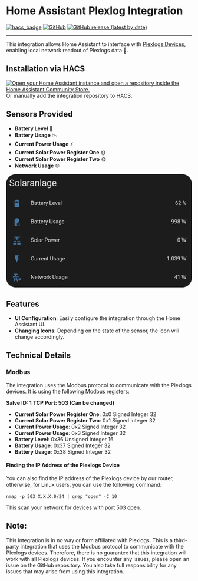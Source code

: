 #  Home Assistant Plexlog Integration

[![hacs_badge](https://img.shields.io/badge/hacs-Default-41BDF5.svg)](https://hacs.xyz)
[![GitHub](https://img.shields.io/github/license/larszi/home-assistant-plexlog?color=green)](https://github.com/larszi/home-assistant-plexlog/blob/main/LICENSE)
[![GitHub release (latest by date)](https://img.shields.io/github/v/release/larszi/home-assistant-plexlog?color=green)](https://github.com/larszi/home-assistant-plexlog/releases/latest)

---
This integration allows Home Assistant to interface with [Plexlogs Devices](https://plexlog.de/), enabling local network readout of Plexlogs data 🎉. 

## Installation via HACS

[![Open your Home Assistant instance and open a repository inside the Home Assistant Community Store.](https://my.home-assistant.io/badges/hacs_repository.svg)](https://my.home-assistant.io/redirect/hacs_repository/?owner=larszi&repository=home-assistant-plexlog&category=integration)
Or manually add the integration repository to HACS.


## Sensors Provided
- **Battery Level** 🔋
- **Battery Usage** 📉
- **Current Power Usage** ⚡
- **Current Solar Power Register One** 🌞
- **Current Solar Power Register Two** 🌞
- **Network Usage** 🌐
  
![HA Image](./assets/ha-overview.png)



## Features
- **UI Configuration**: Easily configure the integration through the Home Assistant UI.
- **Changing Icons**: Depending on the state of the sensor, the icon will change accordingly.


## Technical Details

### Modbus
The integration uses the Modbus protocol to communicate with the Plexlogs devices. It is using the following Modbus registers:

**Salve ID: 1**
**TCP Port: 503 (Can be changed)**

- **Current Solar Power Register One**: 0x0 Signed Integer 32
- **Current Solar Power Register Two**: 0x1 Signed Integer 32
- **Current Power Usage**: 0x2 Signed Integer 32
- **Current Power Usage**: 0x3 Signed Integer 32
- **Battery Level**: 0x36 Unsigned Integer 16
- **Battery Usage**: 0x37 Signed Integer 32
- **Battery Usage**: 0x38 Signed Integer 32

#### Finding the IP Address of the Plexlogs Device
You can also find the IP address of the Plexlogs device by our router, otherwise, for Linux users, you can use the following command:

`nmap -p 503 X.X.X.0/24 | grep "open" -C 10` 

This scan your network for devices with port 503 open.


## Note:
 This integration is in no way or form affiliated with Plexlogs. This is a third-party integration that uses the Modbus protocol to communicate with the Plexlogs devices. Therefore, there is no guarantee that this integration will work with all Plexlogs devices. If you encounter any issues, please open an issue on the GitHub repository. You also take full responsibility for any issues that may arise from using this integration.


